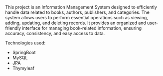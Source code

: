 This project is an Information Management System designed to efficiently handle data related to books, authors, publishers, and categories. The system allows users to perform essential operations such as viewing, adding, updating, and deleting records. It provides an organized and user-friendly interface for managing book-related information, ensuring accuracy, consistency, and easy access to data.

Technologies used:

- SpringBoot
- MySQL
- JPA
- Thymyleaf
